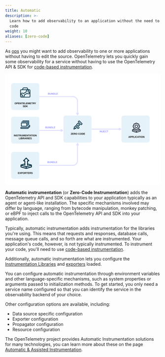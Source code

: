 ```yaml
---
title: Automatic
description: >-
  Learn how to add observability to an application without the need to write
  code
weight: 10
aliases: [zero-code]
---
```


As [ops](/docs/getting-started/ops/) you might want to add observability to one
or more applications without having to edit the source. OpenTelemetry lets you
quickly gain some observability for a service without having to use the
OpenTelemetry API & SDK for
[code-based instrumentation](/docs/concepts/instrumentation/code-based).

![Automatic Solutions bundle SDK, Instrumentation Libraries and Exporters for you and inject them into the application](./automatic.svg)

**Automatic instrumentation** (or **Zero-Code Instrumentation**) adds the
OpenTelemetry API and SDK capabilities to your application typically as an agent
or agent-like installation. The specific mechanisms involved may differ by
language, ranging from bytecode manipulation, monkey patching, or eBPF to inject
calls to the OpenTelemetry API and SDK into your application.

Typically, automatic instrumentation adds instrumentation for the libraries
you're using. This means that requests and responses, database calls, message
queue calls, and so forth are what are instrumented. Your application's code,
however, is not typically instrumented. To instrument your code, you'll need to
use [code-based instrumentation](/docs/concepts/instrumentation/code-based).

Additionally, automatic instrumentation lets you configure the
[Instrumentation Libraries](/docs/concepts/instrumentation/libraries) and
[exporters](/docs/concepts/components/#exporters) loaded.

You can configure automatic instrumentation through environment variables and
other language-specific mechanisms, such as system properties or arguments
passed to initialization methods. To get started, you only need a service name
configured so that you can identify the service in the observability backend of
your choice.

Other configuration options are available, including:

- Data source specific configuration
- Exporter configuration
- Propagator configuration
- Resource configuration

The OpenTelemetry project provides Automatic Instrumentation solutions for many
technologies, you can learn more about these on the page
[Automatic & Assisted Instrumentation](/automatic).
